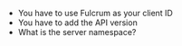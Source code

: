 - You have to use Fulcrum as your client ID
- You have to add the API version
- What is the server namespace?